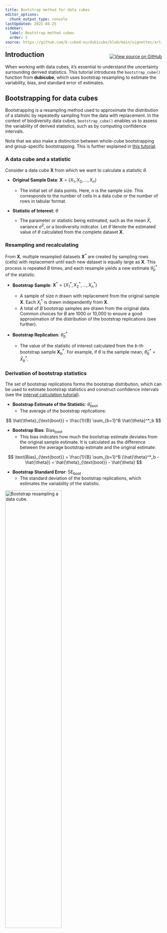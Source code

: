 ```yaml
---
title: Bootstrap method for data cubes
editor_options:
  chunk_output_type: console
lastUpdated: 2025-08-25
sidebar:
  label: Bootstrap method cubes
  order: 3
source: https://github.com/b-cubed-eu/dubicube/blob/main/vignettes/articles/bootstrap-method-cubes.Rmd
---
```


<p align="right" style="margin-bottom: -4em;">
  <a href="https://github.com/b-cubed-eu/dubicube/blob/main/vignettes/articles/bootstrap-method-cubes.Rmd">
    <img src="https://img.shields.io/badge/View%20source-on%20GitHub-blue?logo=github" alt="View source on GitHub">
  </a>
</p>

## Introduction

When working with data cubes, it’s essential to understand the uncertainty surrounding derived statistics. This tutorial introduces the `bootstrap_cube()` function from **dubicube**,  which uses bootstrap resampling to estimate the variability, bias, and standard error of estimates.

## Bootstrapping for data cubes

Bootstrapping is a resampling method used to approximate the distribution of a statistic by repeatedly sampling from the data with replacement. In the context of biodiversity data cubes, `bootstrap_cube()` enables us to assess the variability of derived statistics, such as by computing confidence intervals.

Note that we also make a distinction between whole-cube bootstrapping and group-specific bootstrapping. This is further explained in [this tutorial](https://docs.b-cubed.eu/software/dubicube/whole-cube-versus-group-specific-bootstrap/).

### A data cube and a statistic

Consider a data cube $\mathbf{X}$ from which we want to calculate a statistic $\theta$.

- **Original Sample Data**: $\mathbf{X} = \{X_1, X_2, \ldots, X_n\}$  
   - The initial set of data points. Here, $n$ is the sample size.
   This corresponds to the number of cells in a data cube or the number of rows in tabular format.

- **Statistic of Interest**: $\theta$  
   - The parameter or statistic being estimated, such as the mean $\bar{X}$, variance $\sigma^2$, or a biodiversity indicator.
   Let $\hat{\theta}$ denote the estimated value of $\theta$ calculated from the complete dataset $\mathbf{X}$.

### Resampling and recalculating

From $\mathbf{X}$, multiple resampled datasets $\mathbf{X}^*$ are created by sampling rows (cells) with replacement until each new dataset is equally large as $\mathbf{X}$.
This process is repeated $B$ times, and each resample yields a new estimate $\hat{\theta}^*_b$ of the statistic.

- **Bootstrap Sample**: $\mathbf{X}^* = \{X_1^*, X_2^*, \ldots, X_n^*\}$
   - A sample of size $n$ drawn with replacement from the original sample
   $\mathbf{X}$. Each $X_i^*$ is drawn independently from
   $\mathbf{X}$.
   - A total of $B$ bootstrap samples are drawn from the original data.
   Common choices for $B$ are 1000 or 10,000 to ensure a good
   approximation of the distribution of the bootstrap replications (see
   further).

- **Bootstrap Replication**: $\hat{\theta}^*_b$
   - The value of the statistic of interest calculated from the $b$-th
   bootstrap sample $\mathbf{X}^*_b$. For example, if $\theta$ is
   the sample mean, $\hat{\theta}^*_b = \bar{X}^*_b$.

### Derivation of bootstrap statistics

The set of bootstrap replications forms the bootstrap distribution, which can be used to estimate bootstrap statistics and construct confidence intervals (see the [interval calculation tutorial](https://docs.b-cubed.eu/software/dubicube/bootstrap-interval-calculation/)).

- **Bootstrap Estimate of the Statistic**: $\hat{\theta}_{\text{boot}}$
  - The average of the bootstrap replications:

$$
\hat{\theta}_{\text{boot}} = \frac{1}{B} \sum_{b=1}^B \hat{\theta}^*_b
$$

- **Bootstrap Bias**: $\text{Bias}_{\text{boot}}$
   - This bias indicates how much the bootstrap estimate deviates from the
   original sample estimate. It is calculated as the difference between the
   average bootstrap estimate and the original estimate:

$$
\text{Bias}_{\text{boot}} = \frac{1}{B} \sum_{b=1}^B (\hat{\theta}^*_b - \hat{\theta}) = \hat{\theta}_{\text{boot}} - \hat{\theta}
$$

- **Bootstrap Standard Error**: $\text{SE}_{\text{boot}}$
   - The standard deviation of the bootstrap replications, which estimates
   the variability of the statistic.

<img src="https://b-cubed-eu.github.io/dubicube/articles/figures/bootstrapping.png" alt="Bootstrap resampling a data cube." width="60%">

## Getting started with dubicube

The **dubicube** bootstrapping method can be used on any dataframe from which a statistic is calculated and a grouping variable is present.
For this tutorial, we focus on occurrence cubes.
Therefore, we will use the **b3gbi** package for processing the raw data before moving on to the bootstrapping.


``` r
# Load packages
library(ggplot2)      # Data visualisation
library(dplyr)        # Data wrangling
library(tidyr)        # Data wrangling

# Data loading and processing
library(frictionless) # Load example datasets
library(b3gbi)        # Process occurrence cubes
library(dubicube)     # Analysis of data quality & indicator uncertainty
```

### Loading and processing the data

We load the bird cube data from the **b3data** data package using **frictionless** (see also [here](https://github.com/b-cubed-eu/b3data-scripts)).
It is an occurrence cube for birds in Belgium between 2000 en 2024 using the MGRS grid at 10 km scale.


``` r
# Read data package
b3data_package <- read_package(
  "https://zenodo.org/records/15211029/files/datapackage.json"
)

# Load bird cube data
bird_cube_belgium <- read_resource(b3data_package, "bird_cube_belgium_mgrs10")
head(bird_cube_belgium)
#> # A tibble: 6 × 8
#>    year mgrscode specieskey species           family           n mincoordinateuncertain…¹ familycount
#>   <dbl> <chr>         <dbl> <chr>             <chr>        <dbl>                    <dbl>       <dbl>
#> 1  2000 31UDS65     2473958 Perdix perdix     Phasianidae      1                     3536      261414
#> 2  2000 31UDS65     2474156 Coturnix coturnix Phasianidae      1                     3536      261414
#> 3  2000 31UDS65     2474377 Fulica atra       Rallidae         5                     1000      507437
#> 4  2000 31UDS65     2475443 Merops apiaster   Meropidae        6                     1000        1655
#> 5  2000 31UDS65     2480242 Vanellus vanellus Charadriidae     1                     3536      294808
#> 6  2000 31UDS65     2480637 Accipiter nisus   Accipitridae     1                     3536      855924
#> # ℹ abbreviated name: ¹​mincoordinateuncertaintyinmeters
```

We process the cube with **b3gbi**.
First, we select 2000 random rows to make the dataset smaller.
This is to reduce the computation time for this tutorial.
We select the data from 2011 - 2020.


``` r
set.seed(123)

# Make dataset smaller
rows <- sample(nrow(bird_cube_belgium), 2000)
bird_cube_belgium <- bird_cube_belgium[rows, ]

# Process cube
processed_cube <- process_cube(
  bird_cube_belgium,
  first_year = 2011,
  last_year = 2020,
  cols_occurrences = "n"
)
processed_cube
#> 
#> Processed data cube for calculating biodiversity indicators
#> 
#> Date Range: 2011 - 2020 
#> Single-resolution cube with cell size 10km ^2 
#> Number of cells: 242 
#> Grid reference system: mgrs 
#> Coordinate range:
#>    xmin    xmax    ymin    ymax 
#>  280000  710000 5490000 5700000 
#> 
#> Total number of observations: 45143 
#> Number of species represented: 253 
#> Number of families represented: 57 
#> 
#> Kingdoms represented: Data not present 
#> 
#> First 10 rows of data (use n = to show more):
#> 
#> # A tibble: 957 × 13
#>     year cellCode taxonKey scientificName      family   obs minCoordinateUncerta…¹ familyCount xcoord
#>    <dbl> <chr>       <dbl> <chr>               <chr>  <dbl>                  <dbl>       <dbl>  <dbl>
#>  1  2011 31UFS56   5231918 Cuculus canorus     Cucul…    11                   3536       67486 650000
#>  2  2011 31UES28   5739317 Phoenicurus phoeni… Musci…     6                   3536      610513 520000
#>  3  2011 31UFS64   6065824 Chroicocephalus ri… Larid…   143                   1000     2612978 660000
#>  4  2011 31UFS96   2492576 Muscicapa striata   Musci…     3                   3536      610513 690000
#>  5  2011 31UES04   5231198 Passer montanus     Passe…     1                   3536      175872 500000
#>  6  2011 31UES85   5229493 Garrulus glandarius Corvi…    23                    707      816442 580000
#>  7  2011 31UES88  10124612 Anser anser x Bran… Anati…     1                    100     2709975 580000
#>  8  2011 31UES22   2481172 Larus marinus       Larid…     8                   1000     2612978 520000
#>  9  2011 31UFS43   2481139 Larus argentatus    Larid…    10                   3536     2612978 640000
#> 10  2011 31UFT00   9274012 Spatula querquedula Anati…     8                   3536     2709975 600000
#> # ℹ 947 more rows
#> # ℹ abbreviated name: ¹​minCoordinateUncertaintyInMeters
#> # ℹ 4 more variables: ycoord <dbl>, utmzone <int>, hemisphere <chr>, resolution <chr>
```

### Analysis of the data

Let's say we are interested in the mean number of observations per grid cell per year.
We create a function to calculate this.


``` r
# Function to calculate the statistic of interest
# Mean observations per grid cell per year
mean_obs <- function(data) {
  obs <- x <- NULL

  data %>%
    dplyr::mutate(x = mean(obs), .by = "cellCode") %>%
    dplyr::summarise(diversity_val = mean(x), .by = "year") %>%
    as.data.frame()
}
```

We get the following results:


``` r
mean_obs(processed_cube$data)
#>    year diversity_val
#> 1  2011      34.17777
#> 2  2012      35.27201
#> 3  2013      33.25581
#> 4  2014      55.44160
#> 5  2015      49.24754
#> 6  2016      48.34063
#> 7  2017      70.42202
#> 8  2018      48.83850
#> 9  2019      47.46795
#> 10 2020      43.00411
```

On their own, these values don’t reveal how much uncertainty surrounds them. To better understand their variability, we use bootstrapping to estimate the distribution of the yearly means.

### Bootstrapping

We use the `bootstrap_cube()` function to do this. It relies on the following arguments:

- **`data_cube`**:  
  The input data as a processed data cube (from `b3gbi::process_cube()`).

- **`fun`**:  
  A user-defined function that computes the statistic(s) of interest from `data_cube$data`. This function should return a dataframe that includes a column named `diversity_val`, containing the statistic to evaluate.

- **`grouping_var`**:  
  The column(s) used for grouping the output of `fun()`. For example, if `fun()` returns one value per year, use `grouping_var = "year"`.

- **`samples`**:  
  The number of bootstrap samples to draw. Common values are 1000 or more for reliable estimates of variability and confidence intervals.

- **`seed`**:  
  An optional numeric seed to ensure reproducibility of the bootstrap resampling. Set this to a fixed value to get consistent results across runs.

- **`progress`**:  
  Logical flag to show a progress bar. Set to `TRUE` to enable progress reporting; default is `FALSE`.


``` r
bootstrap_results <- bootstrap_cube(
  data_cube = processed_cube,
  fun = mean_obs,
  grouping_var = "year",
  samples = 1000,
  seed = 123
)
```


``` r
head(bootstrap_results)
#>   sample year est_original rep_boot est_boot se_boot  bias_boot
#> 1      1 2011     34.17777 24.23133 33.80046 4.24489 -0.3773142
#> 2      2 2011     34.17777 24.28965 33.80046 4.24489 -0.3773142
#> 3      3 2011     34.17777 31.81445 33.80046 4.24489 -0.3773142
#> 4      4 2011     34.17777 33.42530 33.80046 4.24489 -0.3773142
#> 5      5 2011     34.17777 35.03502 33.80046 4.24489 -0.3773142
#> 6      6 2011     34.17777 33.72037 33.80046 4.24489 -0.3773142
```

We can visualise the bootstrap distributions using a violin plot.


``` r
# Get bias vales
bias_mean_obs <- bootstrap_results %>%
  distinct(year, estimate = est_original, `bootstrap estimate` = est_boot)

# Get estimate values
estimate_mean_obs <- bias_mean_obs %>%
  pivot_longer(cols = c("estimate", "bootstrap estimate"),
               names_to = "Legend", values_to = "value") %>%
  mutate(Legend = factor(Legend, levels = c("estimate", "bootstrap estimate"),
                         ordered = TRUE))

# Visualise bootrap distributions
bootstrap_results %>%
  ggplot(aes(x = year)) +
  # Distribution
  geom_violin(aes(y = rep_boot, group = year),
              fill = alpha("cornflowerblue", 0.2)) +
  # Estimates and bias
  geom_point(data = estimate_mean_obs, aes(y = value, shape = Legend),
             colour = "firebrick", size = 2.5) +
  # Settings
  labs(y = "Mean Number of Observations\nper Grid Cell",
       x = "", shape = "Legend:") +
  scale_x_continuous(breaks = sort(unique(bootstrap_results$year))) +
  theme_minimal() +
  theme(legend.position = "bottom",
        legend.title = element_text(face = "bold"))
```

<img src="/software/dubicube/bootstrap-method-cubes-unnamed-chunk-9-1.png" alt="Bootstrap distributions for mean number of occurrences over time."  />

## Advanced usage of `bootstrap_cube()`
### Bootstrap simple dataframes

As stated in the documentation, it is also possible to bootstrap a dataframe.
In this case, set the argument `processed_cube = FALSE`.
This is implemented to allow for flexible use of simple dataframes, while still encouraging the use of `b3gbi::process_cube()` as default functionality.

```r
bootstrap_results_df <- bootstrap_cube(
  data_cube = processed_cube$data,      # data.frame object
  fun = mean_obs,
  grouping_var = "year",
  samples = 1000,
  seed = 123,
  processed_cube = FALSE
)
```

### Comparison with a reference group

A particularly insightful approach is comparing indicator values to a reference group. In time series analyses, this often means comparing each year’s indicator to a baseline year (e.g., the first or last year in the series).

To do this, we perform bootstrapping over the differences between indicator values:

1. Resample the dataset with replacement  
2. Calculate the indicator for each group (e.g., each year)  
3. For each non-reference group, compute the difference between its indicator value and that of the reference group  
4. Repeat steps 1–3 across all bootstrap iterations  

This process yields bootstrap replicate distributions of differences in indicator values.


``` r
bootstrap_results_ref <- bootstrap_cube(
  data_cube = processed_cube,
  fun = mean_obs,
  grouping_var = "year",
  samples = 1000,
  ref_group = 2011,
  seed = 123
)
```


``` r
head(bootstrap_results_ref)
#>   sample year est_original   rep_boot  est_boot  se_boot  bias_boot
#> 1      1 2012     1.094245  8.1881078 0.6583191 5.475053 -0.4359261
#> 2      2 2012     1.094245  7.6061946 0.6583191 5.475053 -0.4359261
#> 3      3 2012     1.094245 -4.6058908 0.6583191 5.475053 -0.4359261
#> 4      4 2012     1.094245  2.4102039 0.6583191 5.475053 -0.4359261
#> 5      5 2012     1.094245  6.2626545 0.6583191 5.475053 -0.4359261
#> 6      6 2012     1.094245 -0.1577162 0.6583191 5.475053 -0.4359261
```

We see that the mean number of observations is higher in most years compared to 2011.
At what point can we say these differences are significant?
This will be further explored in the [effect classification tutorial](https://docs.b-cubed.eu/software/dubicube/effect-classification/).


``` r
# Get bias vales
bias_mean_obs <- bootstrap_results_ref %>%
  distinct(year, estimate = est_original, `bootstrap estimate` = est_boot)

# Get estimate values
estimate_mean_obs <- bias_mean_obs %>%
  pivot_longer(cols = c("estimate", "bootstrap estimate"),
               names_to = "Legend", values_to = "value") %>%
  mutate(Legend = factor(Legend, levels = c("estimate", "bootstrap estimate"),
                         ordered = TRUE))

# Visualise bootrap distributions
bootstrap_results_ref %>%
  ggplot(aes(x = year)) +
  # Distribution
  geom_violin(aes(y = rep_boot, group = year),
              fill = alpha("cornflowerblue", 0.2)) +
  # Estimates and bias
  geom_point(data = estimate_mean_obs, aes(y = value, shape = Legend),
             colour = "firebrick", size = 2) +
  # Settings
  labs(y = "Mean Number of Observations per Grid Cell\nCompared to 2011",
       x = "", shape = "Legend:") +
  scale_x_continuous(breaks = sort(unique(bootstrap_results_ref$year))) +
  theme_minimal() +
  theme(legend.position = "bottom",
        legend.title = element_text(face = "bold"))
```

<img src="/software/dubicube/bootstrap-method-cubes-unnamed-chunk-12-1.png" alt="Bootstrap distributions for mean number of occurrences over time (ref)."  />

Note that the choice of the reference year should be well considered.
Keep in mind which comparisons should be made, and what the motivation is behind the reference period.
A high or low value in the reference period relative to other periods, e.g. an exceptional bad or good year, can affect the magnitude and direction of the calculated differences.
Whether this should be avoided or not, depends on the motivation behind the choice and the research question.
A reference period can be determined by legislation, or by the start of a monitoring campaign.
A specific research question can determine the periods that need to be compared.
Furthermore, the variability of the estimate of reference period affects the width of confidence intervals for the differences.
A more variable reference period will propagate greater uncertainty.
In the case of GBIF data, more data will be available in recent years than in earlier years.
If this is the case, it could make sense to select the last period as a reference period.
In a way, this also avoids the arbitrariness of choosing the reference period.
You compare previous situations with the current situation (last year), where you could repeat this comparison annually, for example.
Finally, when comparing multiple indicators, we recommend using a consistent reference period to maintain comparability.

